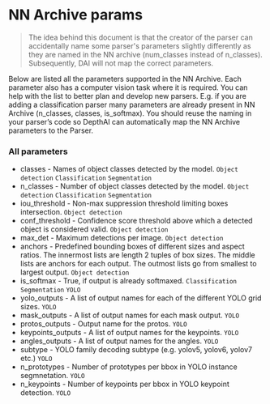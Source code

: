 # NN Archive params

> The idea behind this document is that the creator of the parser can accidentally name some parser's parameters slightly differently as they are named in the NN archive (num_classes instead of n_classes). Subsequently, DAI will not map the correct parameters.

Below are listed all the parameters supported in the NN Archive. Each parameter also has a computer vision task where it is required. You can help with the list to better plan and develop new parsers. E.g. if you are adding a classification parser many parameters are already present in NN Archive (n_classes, classes, is_softmax). You should reuse the naming in your parser’s code so DepthAI can automatically map the NN Archive parameters to the Parser.

### All parameters

- classes - Names of object classes detected by the model. `Object detection` `Classification` `Segmentation`
- n_classes - Number of object classes detected by the model. `Object detection` `Classification` `Segmentation`
- iou_threshold - Non-max suppression threshold limiting boxes intersection. `Object detection`
- conf_threshold - Confidence score threshold above which a detected object is considered valid. `Object detection`
- max_det - Maximum detections per image. `Object detection`
- anchors - Predefined bounding boxes of different sizes and aspect ratios. The innermost lists are length 2 tuples of box sizes. The middle lists are anchors for each output. The outmost lists go from smallest to largest output. `Object detection`
- is_softmax - True, if output is already softmaxed. `Classification` `Segmentation` `YOLO`
- yolo_outputs - A list of output names for each of the different YOLO grid sizes. `YOLO`
- mask_outputs - A list of output names for each mask output. `YOLO`
- protos_outputs - Output name for the protos. `YOLO`
- keypoints_outputs - A list of output names for the keypoints. `YOLO`
- angles_outputs - A list of output names for the angles. `YOLO`
- subtype - YOLO family decoding subtype (e.g. yolov5, yolov6, yolov7 etc.) `YOLO`
- n_prototypes - Number of prototypes per bbox in YOLO instance segmnetation. `YOLO`
- n_keypoints - Number of keypoints per bbox in YOLO keypoint detection. `YOLO`
